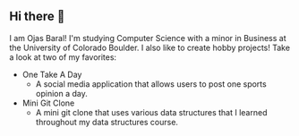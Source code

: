 ## Hi there 👋

I am Ojas Baral! I'm studying Computer Science with a minor in Business at the University of Colorado Boulder. I also like to create hobby projects! Take a look at two of my favorites:
- One Take A Day
  - A social media application that allows users to post one sports opinion a day.
- Mini Git Clone
  - A mini git clone that uses various data structures that I learned throughout my data structures course.

<!--
**ojasbaral/ojasbaral** is a ✨ _special_ ✨ repository because its `README.md` (this file) appears on your GitHub profile.

Here are some ideas to get you started:

- 🔭 I’m currently working on ...
- 🌱 I’m currently learning ...
- 👯 I’m looking to collaborate on ...
- 🤔 I’m looking for help with ...
- 💬 Ask me about ...
- 📫 How to reach me: ...
- 😄 Pronouns: ...
- ⚡ Fun fact: ...
-->
